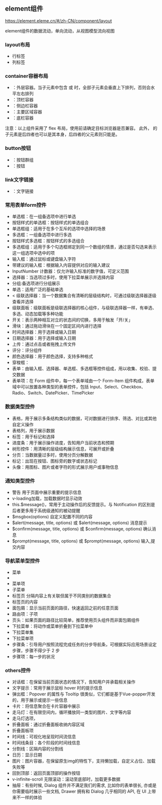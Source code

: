 ## element组件
https://element.eleme.cn/#/zh-CN/component/layout

element组件的数据流动，单向流动，从视图模型流向视图
### layout布局

- <el-row>  行标签
- <el-col>  列标签

### container容器布局

- <el-container>：外层容器。当子元素中包含 <el-header> 或 <el-footer> 时，全部子元素会垂直上下排列，否则会水平左右排列
- <el-header>：顶栏容器
- <el-aside>：侧边栏容器
- <el-main>：主要区域容器
- <el-footer>：底栏容器

注意：以上组件采用了 flex 布局，使用前请确定目标浏览器是否兼容。
此外，<el-container> 的子元素是后四者也可以是其本身，后四者的父元素则只能是<el-container>。

### button按钮
- <el-button-group>：按钮群组
- <el-button>：按钮

### link文字链接
- <el-link>：文字链接

### 常用表单form控件
- <el-radio> 单选框：在一组备选项中进行单选
- <el-radio-button> 按钮样式的单选框：按钮样式的单选组合
- <el-radio-group> 单选框组：适用于在多个互斥的选项中选择的场景
- <el-checkbox> 多选框：一组备选项中进行多选
- <el-checkbox-button> 按钮样式多选框：按钮样式的多选组合
- <el-checkbox-group> 多选框组：适用于多个勾选框绑定到同一个数组的情景，通过是否勾选来表示这一组选项中选中的项
- <el-input> 输入框：通过鼠标或键盘输入字符
- <el-autocomplete> 带建议的输入框：根据输入内容提供对应的输入建议
- <el-input-number> InputNumber 计数器：仅允许输入标准的数字值，可定义范围
- <el-select> 选择器：当选项过多时，使用下拉菜单展示并选择内容
- <el-option-group> 分组:备选项进行分组展示
- <el-option> 单选：适用广泛的基础单选
- <<el-cascader> 级联选择器：当一个数据集合有清晰的层级结构时，可通过级联选择器逐级查看并选择
- <el-cascader-panel> 级联面板：级联面板是级联选择器的核心组件，与级联选择器一样，有单选、多选、动态加载等多种功能
- <el-switch> 开关：表示两种相互对立的状态间的切换，多用于触发「开/关」
- <el-slider> 滑块：通过拖动滑块在一个固定区间内进行选择
- <el-time-picker> 时间选择器：用于选择或输入日期
- <el-date-picker> 日期选择器：用于选择或输入日期
- <el-upload> 上传：通过点击或者拖拽上传文件
- <el-rate> 评分：评分组件
- <el-color-picker> 颜色选择器：用于颜色选择，支持多种格式
- <el-transfer> 穿梭框：
- <el-form> 表单：由输入框、选择器、单选框、多选框等控件组成，用以收集、校验、提交数据
- <el-form-item> 表单项：在 Form 组件中，每一个表单域由一个 Form-Item 组件构成，表单域中可以放置各种类型的表单控件，包括 Input、Select、Checkbox、Radio、Switch、DatePicker、TimePicker


### 数据类型控件
- <el-table> 表格，用于展示多条结构类似的数据，可对数据进行排序、筛选、对比或其他自定义操作
- <el-table-column> 表格列，用于展示数据
- <el-tag> 标签：用于标记和选择
- <el-progress> 进度条：用于展示操作进度，告知用户当前状态和预期
- <el-tree> 树形控件：用清晰的层级结构展示信息，可展开或折叠
- <el-pagination> 分页：当数据量过多时，使用分页分解数据
- <el-badge> 标记：出现在按钮、图标旁的数字或状态标记
- <el-avatar> 头像：用图标、图片或者字符的形式展示用户或事物信息

### 通知类型控件
- <el-alert> 警告 用于页面中展示重要的提示信息
- v-loading加载，加载数据时显示动效
- this.$message()，常用于主动操作后的反馈提示。与 Notification 的区别是后者更多用于系统级通知的被动提醒
- $msgbox(options) 自定义配置不同的内容
- $alert(message, title, options) 或 $alert(message, options) 消息提示
- $confirm(message, title, options) 或 $confirm(message, options) 确认消息
- $prompt(message, title, options) 或 $prompt(message, options) 输入,提交内容


### 导航菜单型控件
- <el-menu> 菜单
- <el-menu-item-group> 
- <el-menu-item> 菜单项
- <el-submenu> 子菜单
- <el-tabs> 标签页 分隔内容上有关联但属于不同类别的数据集合
- <el-tab-pane> 标签页的内容
- <el-breadcrumb> 面包屑：显示当前页面的路径，快速返回之前的任意页面
- <el-breadcrumb-item> 路由项：子项
- <el-page-header> 页头：如果页面的路径比较简单，推荐使用页头组件而非面包屑组件
- <el-dropdown> 下拉菜单：将动作或菜单折叠到下拉菜单中
- <el-dropdown-menu> 下拉菜单集
- <el-dropdown-item> 下拉菜单项
- <el-steps> 步骤条：引导用户按照流程完成任务的分步导航条，可根据实际应用场景设定步骤，步骤不得少于 2 步
- <el-step> 步骤项：每一步的状况

### others控件
- <el-dialog> 对话框：在保留当前页面状态的情况下，告知用户并承载相关操作
- <el-tooltip> 文字提示：常用于展示鼠标 hover 时的提示信息
- <el-popover> 弹出框：Popover 的属性与 Tooltip 很类似，它们都是基于Vue-popper开发的，用于展示或提示一些信息
- <el-card> 卡片：将信息聚合在卡片容器中展示
- <el-carousel> 走马灯：在有限空间内，循环播放同一类型的图片、文字等内容
- <el-carousel-item> 走马灯选项，
- <el-collapse> 折叠面板：通过折叠面板收纳内容区域
- <el-collapse-item> 折叠面板项
- <el-timeline> 时间线：可视化地呈现时间流信息
- <el-timeline-item> 时间线条目：各个阶段的时间线信息
- <el-divider> 分割线：区隔内容的分割线
- <el-calendar> 日历：显示日期
- <el-image> 图片：图片容器，在保留原生img的特性下，支持懒加载，自定义占位、加载失败等
- <el-backtop> 回到顶部：返回页面顶部的操作按钮
- v-infinite-scroll 无限滚动：滚动至底部时，加载更多数据
- <el-drawer> 抽屉：有些时候, Dialog 组件并不满足我们的需求, 比如你的表单很长, 亦或是你需要临时展示一些文档,
                    Drawer 拥有和 Dialog 几乎相同的 API, 在 UI 上带来不一样的体验
